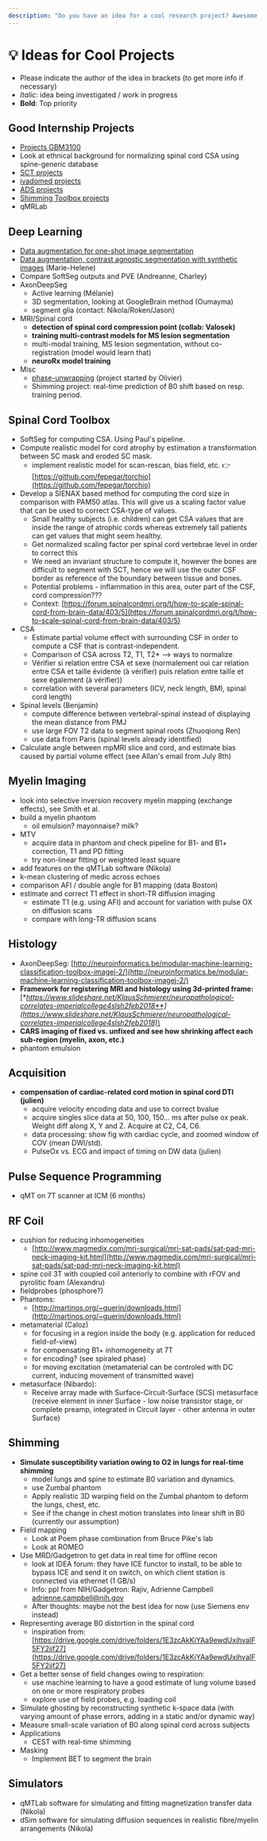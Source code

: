 ```yaml
---
description: "Do you have an idea for a cool research project? Awesome! Please write it down below \U0001F447"
---
```


# 💡 Ideas for Cool Projects

* Please indicate the author of the idea in brackets \(to get more info if necessary\)
* _Italic_: idea being investigated / work in progress
* **Bold**: Top priority

## Good Internship Projects

* [Projects GBM3100](https://drive.google.com/drive/folders/1_LuA1rKbHq6sgacGRvw3_Er7sCWND0wt)
* Look at ethnical background for normalizing spinal cord CSA using spine-generic database
* [SCT projects](https://github.com/neuropoly/spinalcordtoolbox/issues?q=is%3Aopen+is%3Aissue+label%3A%22good+internship+project%22)
* [ivadomed projects](https://github.com/ivadomed/ivadomed/issues?q=is%3Aopen+is%3Aissue+label%3A%22Good+intership+project%22)
* [ADS projects](https://github.com/neuropoly/axondeepseg/labels/good%20internship%20project)
* [Shimming Toolbox projects](https://github.com/shimming-toolbox/shimming-toolbox/labels/good%20internship%20project)
* qMRLab

## Deep Learning

* [Data augmentation for one-shot image segmentation](https://arxiv.org/pdf/1902.09383v1.pdf)
* [Data augmentation, contrast agnostic segmentation with synthetic images](https://arxiv.org/abs/2003.01995) \(Marie-Helene\)
* Compare SoftSeg outputs and PVE \(Andreanne, Charley\)
* AxonDeepSeg
  * Active learning \(Mélanie\)
  * 3D segmentation, looking at GoogleBrain method \(Oumayma\)
  * segment glia \(contact: Nikola/Roken/Jason\)
* MRI/Spinal cord
  * **detection of spinal cord compression point \(collab: Valosek\)**
  * **training multi-contrast models for MS lesion segmentation**
  * multi-modal training, MS lesion segmentation, without co-registration \(model would learn that\)
  * **neuroRx model training**
* Misc
  * [phase-unwrapping](https://github.com/neuropoly/ml-phase-unwrapping) \(project started by Olivier\)
  * Shimming project: real-time prediction of B0 shift based on resp. training period.

## Spinal Cord Toolbox

* SoftSeg for computing CSA. Using Paul's pipeline.
* Compute realistic model for cord atrophy by estimation a transformation between SC mask and eroded SC mask.
  * implement realistic model for scan-rescan, bias field, etc. 👉 [https://github.com/fepegar/torchio](https://github.com/fepegar/torchio)
* Develop a SIENAX based method for computing the cord size in comparison with PAM50 atlas. This will give us a scaling factor value that can be used to correct CSA-type of values.
  * Small healthy subjects \(i.e. children\) can get CSA values that are inside the range of atrophic cords whereas extremely tall patients can get values that might seem healthy.
  * Get normalized scaling factor per spinal cord vertebrae level in order to correct this
  * We need an invariant structure to compute it, however the bones are difficult to segment with SCT, hence we will use the outer CSF border as reference of the boundary between tissue and bones.
  * Potential problems - inflammation in this area, outer part of the CSF, cord compression???
  * Context: [https://forum.spinalcordmri.org/t/how-to-scale-spinal-cord-from-brain-data/403/5](https://forum.spinalcordmri.org/t/how-to-scale-spinal-cord-from-brain-data/403/5)
* CSA
  * Estimate partial volume effect with surrounding CSF in order to compute a CSF that is contrast-independent.
  * Comparison of CSA across T2, T1, T2\* –&gt; ways to normalize
  * Vérifier si relation entre CSA et sexe \(normalement oui car relation entre CSA et taille évidente \(à vérifier\) puis relation entre taille et sexe également \(à vérifier\)\)
  * correlation with several parameters \(ICV, neck length, BMI, spinal cord length\)
* Spinal levels \(Benjamin\)
  * compute difference between vertebral-spinal instead of displaying the mean distance from PMJ
  * use large FOV T2 data to segment spinal roots \(Zhuoqiong Ren\)
  * use data from Paris \(spinal levels already identified\)
* Calculate angle between mpMRI slice and cord, and estimate bias caused by partial volume effect \(see Allan's email from July 8th\)

## Myelin Imaging

* look into selective inversion recovery myelin mapping \(exchange effects\), see Smith et al.
* build a myelin phantom
  * oil emulsion? mayonnaise? milk?
* MTV
  * acquire data in phantom and check pipeline for B1- and B1+ correction, T1 and PD fitting
  * try non-linear fitting or weighted least square
* add features on the qMTLab software \(Nikola\)
* k-mean clustering of medic across echoes
* comparison AFI / double angle for B1 mapping \(data Boston\)
* estimate and correct T1 effect in short-TR diffusion imaging
  * estimate T1 \(e.g. using AFI\) and account for variation with pulse OX on diffusion scans
  * compare with long-TR diffusion scans

## Histology

* AxonDeepSeg: [http://neuroinformatics.be/modular-machine-learning-classification-toolbox-imagej-2/](http://neuroinformatics.be/modular-machine-learning-classification-toolbox-imagej-2/)
* **Framework for registering MRI and histology using 3d-printed frame:** [**https://www.slideshare.net/KlausSchmierer/neuropathological-correlates-imperialcollege4slsh2feb2018**](https://www.slideshare.net/KlausSchmierer/neuropathological-correlates-imperialcollege4slsh2feb2018)\*
* **CARS imaging of fixed vs. unfixed and see how shrinking affect each sub-region \(myelin, axon, etc.\)**
* phantom emulsion

## Acquisition

* **compensation of cardiac-related cord motion in spinal cord DTI \(julien\)**
  * acquire velocity encoding data and use to correct bvalue
  * acquire singles slice data at 50, 100, 150… ms after pulse ox peak. Weight diff along X, Y and Z. Acquire at C2, C4, C6.
  * data processing: show fig with cardiac cycle, and zoomed window of COV \(mean DWI/std\).
  * PulseOx vs. ECG and impact of timing on DW data \(julien\)

## Pulse Sequence Programming

* qMT on 7T scanner at ICM \(6 months\)

## RF Coil

* cushion for reducing inhomogeneities
  * [http://www.magmedix.com/mri-surgical/mri-sat-pads/sat-pad-mri-neck-imaging-kit.html](http://www.magmedix.com/mri-surgical/mri-sat-pads/sat-pad-mri-neck-imaging-kit.html)
* spine coil 3T with coupled coil anteriorly to combine with rFOV and pyrolitic foam \(Alexandru\)
* fieldprobes \(phosphore?\)
* Phantoms:
  * [http://martinos.org/~guerin/downloads.html](http://martinos.org/~guerin/downloads.html)
* metamaterial \(Caloz\)
  * for focusing in a region inside the body \(e.g. application for reduced field-of-view\)
  * for compensating B1+ inhomogeneity at 7T
  * for encoding? \(see spiraled phase\)
  * for moving excitation \(metamaterial can be controled with DC current, inducing movement of transmitted wave\)
* metasurface \(Nibardo\):
  * Receive array made with Surface-Circuit-Surface \(SCS\) metasurface \(receive element in inner Surface - low noise transistor stage, or complete preamp, integrated in Circuit layer - other antenna in outer Surface\)

## Shimming

* **Simulate susceptibility variation owing to O2 in lungs for real-time shimming**
  * model lungs and spine to estimate B0 variation and dynamics.
  * use Zumbal phantom
  * Apply realistic 3D warping field on the Zumbal phantom to deform the lungs, chest, etc.
  * See if the change in chest motion translates into linear shift in B0 \(currently our assumption\)
* Field mapping
  * Look at Poem phase combination from Bruce Pike's lab
  * Look at ROMEO
* Use MRD/Gadgetron to get data in real time for offline recon
  * look at IDEA forum: they have ICE functor to install, to be able to bypass ICE and send it on switch, on which client station is connected via ethernet \(1 GB/s\)
  * Info: ppl from NIH/Gadgetron: Rajiv, Adrienne Campbell [adrienne.campbell@nih.gov](mailto:adrienne.campbell@nih.gov)
  * After thoughts: maybe not the best idea for now \(use Siemens env instead\)
* Representing average B0 distortion in the spinal cord
  * inspiration from: [https://drive.google.com/drive/folders/1E3zcAkKiYAa9ewdUxihvaIF5FY2iif27](https://drive.google.com/drive/folders/1E3zcAkKiYAa9ewdUxihvaIF5FY2iif27)
* Get a better sense of field changes owing to respiration:
  * use machine learning to have a good estimate of lung volume based on one or more respiratory probes
  * explore use of field probes, e.g. loading coil
* Simulate ghosting by reconstructing synthetic k-space data \(with varying amount of phase errors, adding in a static and/or dynamic way\)
* Measure small-scale variation of B0 along spinal cord across subjects
* Applications
  * CEST with real-time shimming
* Masking
  * Implement BET to segment the brain

## Simulators

* qMTLab software for simulating and fitting magnetization transfer data \(Nikola\)
* dSim software for simulating diffusion sequences in realistic fibre/myelin arrangements \(Nikola\)

